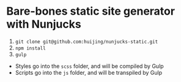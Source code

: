 # Bare-bones static site generator with Nunjucks

1. `git clone git@github.com:huijing/nunjucks-static.git`
2. `npm install`
3. `gulp`

- Styles go into the `scss` folder, and will be compiled by Gulp
- Scripts go into the `js` folder, and will be transpiled by Gulp
